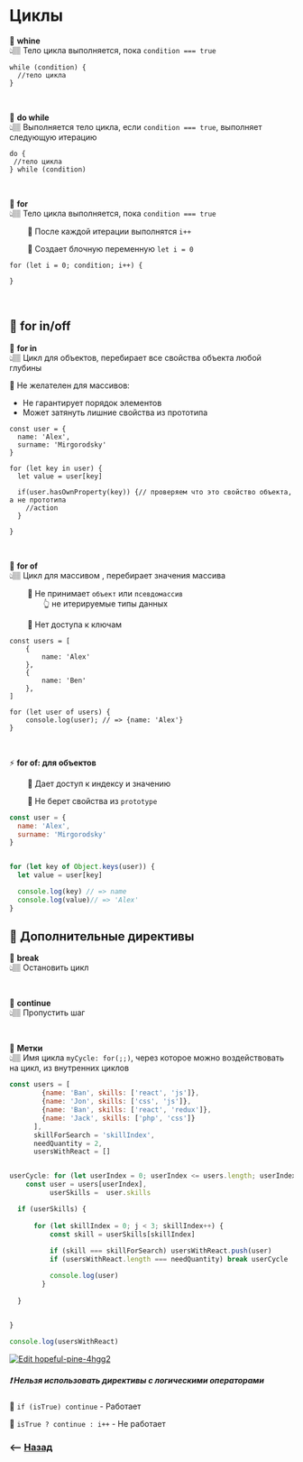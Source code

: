 # Циклы

💠 **whine**   
👆🏽 Тело цикла выполняется, пока `condition === true`
```
while (condition) {
  //тело цикла
}
```

<br>

💠 **do while**   
👆🏽 Выполняется тело цикла, если `condition === true`, выполняет следующую итерацию
```
do {
 //тело цикла
} while (condition)
```

<br>

💠 **for**   
👆🏽 Тело цикла  выполняется, пока `condition === true`   

&emsp;&emsp; 🔹 После каждой итерации выполнятся `i++`

&emsp;&emsp; 🔹 Создает блочную переменную `let i = 0`            


```
for (let i = 0; condition; i++) {

}
```

<br>

## 🚩 for in/off

💠 **for in**   
👆🏽 Цикл для объектов, перебирает все свойства объекта любой глубины

🛑 Не желателен для массивов:  
* Не гарантирует порядок элементов   
* Может затянуть лишние свойства из прототипа
```
const user = {
  name: 'Alex',
  surname: 'Mirgorodsky'	
}

for (let key in user) {
  let value = user[key]

  if(user.hasOwnProperty(key)) {// проверяем что это свойство объекта, а не прототипа
  	//action
  }
 
}
```

<br>

💠 **for of**   
👆🏽 Цикл для массивом , перебирает значения массива 

&emsp;&emsp; 🔹 Не принимает `объект` или `псевдомассив`      
&emsp;&emsp;&emsp;&emsp; 👆 не итерируемые типы данных

&emsp;&emsp; 🔹 Нет доступа к ключам    

```
const users = [
    {
        name: 'Alex'
    },
    {
        name: 'Ben'
    },
]

for (let user of users) {
    console.log(user); // => {name: 'Alex'}
}
```

<br>

⚡️ **for of: для объектов**

&emsp;&emsp; 🔹 Дает доступ к индексу и значению    

&emsp;&emsp; 🔹 Не берет свойства из `prototype`

```javascript
const user = {
  name: 'Alex',
  surname: 'Mirgorodsky'	
}


for (let key of Object.keys(user)) {
  let value = user[key] 

  console.log(key) // => name
  console.log(value)// => 'Alex'
}
```

## 🚩 Дополнительные директивы 
 
💠 **break**   
👆🏽 Остановить цикл

<br>

💠 **continue**   
👆🏽 Пропустить шаг

<br>

💠 **Метки**   
👆🏽 Имя цикла `myCycle: for(;;)`, через которое можно воздействовать на цикл, из внутренних циклов
```javascript
const users = [
        {name: 'Ban', skills: ['react', 'js']},
        {name: 'Jon', skills: ['css', 'js']},
        {name: 'Ban', skills: ['react', 'redux']},
        {name: 'Jack', skills: ['php', 'css']}
      ],
      skillForSearch = 'skillIndex',
      needQuantity = 2,
      usersWithReact = []


userCycle: for (let userIndex = 0; userIndex <= users.length; userIndex++) {
    const user = users[userIndex],
          userSkills =  user.skills

  if (userSkills) {
      
      for (let skillIndex = 0; j < 3; skillIndex++) {
          const skill = userSkills[skillIndex]  
      
          if (skill === skillForSearch) usersWithReact.push(user)
          if (usersWithReact.length === needQuantity) break userCycle

          console.log(user)
        }
      
  }

  
}

console.log(usersWithReact)
```
[![Edit hopeful-pine-4hgg2](https://codesandbox.io/static/img/play-codesandbox.svg)](https://codesandbox.io/s/hopeful-pine-4hgg2?fontsize=14&hidenavigation=1&theme=dark)

##### ❗ Нельзя использовать директивы с логическими операторами

🔹 `if (isTrue) continue` - Работает     

🔹 `isTrue ? continue : i++` - Не работает


### ⟵ **<a href="../../readme.md">Назад</a>**